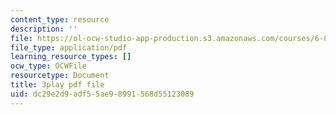 ```yaml
---
content_type: resource
description: ''
file: https://ol-ocw-studio-app-production.s3.amazonaws.com/courses/6-890-algorithmic-lower-bounds-fun-with-hardness-proofs-fall-2014/dc29e2d9adf55ae98991568d55123089_tkU8_LJGCvE.pdf
file_type: application/pdf
learning_resource_types: []
ocw_type: OCWFile
resourcetype: Document
title: 3play pdf file
uid: dc29e2d9-adf5-5ae9-8991-568d55123089
---
```

